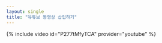 ```yaml
---
layout: single
title: "유튜브 동영상 삽입하기" 
---
```


{% include video id="P277tMfyTCA" provider="youtube" %}
